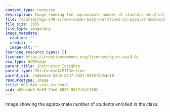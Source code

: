```yaml
---
content_type: resource
description: Image showing the approximate number of students enrolled in the class.
file: /courses/wgs-640-screen-women-body-narratives-in-popular-american-film-spring-2014/a55dcdd55e5974e6882995f7f4df4901_WGS-640_stat-students.png
file_size: 2955
file_type: image/png
image_metadata:
  caption: ''
  credit: ''
  image-alt: ''
learning_resource_types: []
license: https://creativecommons.org/licenses/by-nc-sa/4.0/
ocw_type: OCWImage
parent_title: Instructor Insights
parent_type: ThisCourseAtMITSection
parent_uid: c5d6eba6-22de-b247-4d57-9295f8d5de10
resourcetype: Image
title: WGS-640_stat-students
uid: a55dcdd5-5e59-74e6-8829-95f7f4df4901
---
```

Image showing the approximate number of students enrolled in the class.